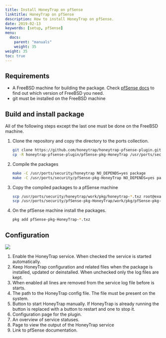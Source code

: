 ```yaml
---
title: Install HoneyTrap on pfSense
linktitle: HoneyTrap on pfSense
description: How to install HoneyTrap on pfSense.
date: 2019-02-13
keywords: [setup, pfSense]
menu:
  docs:
    parent: "manuals"
    weight: 35
weight: 35
toc: true
---
```


## Requirements
- A FreeBSD machine for building the package. Check [pfSense docs](https://docs.netgate.com/pfsense/en/latest/releases/versions-of-pfsense-and-freebsd.html) to find out which version of FreeBSD you need.
- git must be installed on the FreeBSD machine
## Build and install package
All of the following steps except the last one must be done on the FreeBSD machine.
1. Clone the repository and copy the directory to the ports collection.
   ```bash
   git clone https://github.com/honeytrap/honeytrap-pfsense-plugin.git
   cp -R honeytrap-pfsense-plugin/pfSense-pkg-HoneyTrap /usr/ports/security
   ```
2. Compile the packages
   ```bash
   make -C /usr/ports/security/honeytrap NO_DEPENDS=yes package
   make -C /usr/ports/security/pfSense-pkg-HoneyTrap NO_DEPENDS=yes package
   ```
3. Copy the compiled packages to a pfSense machine
   ```bash
   scp /usr/ports/security/honeytrap/work/pkg/honeytrap-*.txz root@example:~
   scp /usr/ports/security/pfSense-pkg-HoneyTrap/work/pkg/pfSense-pkg-HoneyTrap-*.txz root@example:~
   ```
4. On the pfSense machine install the packages.
   ```bash
   pkg add pfSense-pkg-HoneyTrap-*.txz
   ```
## Configuration
![](/manuals/images/pfsense-config.png)
1. Enable the HoneyTrap service. When checked the service is started automatically.
2. Keep HoneyTrap configuration and related files when the package is installed, updated or deinstalled. When unchecked only the log files are kept.
3. When enabled all lines are removed from the service log file before is starts.
4. The path to the HoneyTrap config file. The file must be present on the system.
5. Button to start HoneyTrap manually. If HoneyTrap is already running the button is replaced with a button to restart and one to stop it.
6. Configuration page for the plugin.
7. An overview of service statuses.
8. Page to view the output of the HoneyTrap service
9. Link to pfSense documentation.

